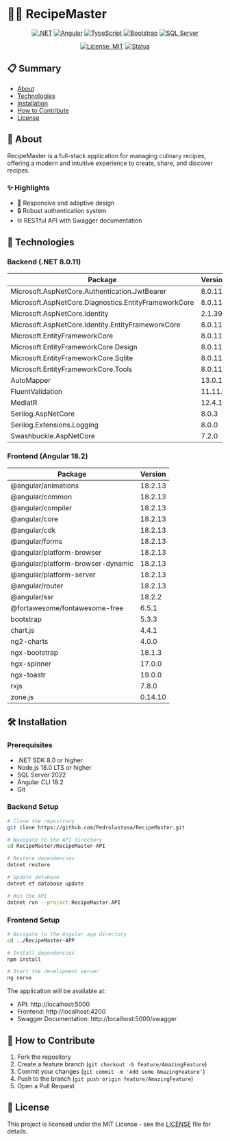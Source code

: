 # 👨‍🍳 RecipeMaster

<div align="center">

[![.NET](https://img.shields.io/badge/.NET-8.0.11-512BD4?style=flat-square&logo=dotnet)](https://dotnet.microsoft.com/download/dotnet/8.0)
[![Angular](https://img.shields.io/badge/Angular-18.2.13-DD0031?style=flat-square&logo=angular)](https://angular.io)
[![TypeScript](https://img.shields.io/badge/TypeScript-5.5.2-3178C6?style=flat-square&logo=typescript)](https://www.typescriptlang.org)
[![Bootstrap](https://img.shields.io/badge/Bootstrap-5.3.3-7952B3?style=flat-square&logo=bootstrap)](https://getbootstrap.com)
[![SQL Server](https://img.shields.io/badge/SQL%20Server-2022-CC2927?style=flat-square&logo=microsoftsqlserver)](https://www.microsoft.com/sql-server)

[![License: MIT](https://img.shields.io/badge/License-MIT-yellow.svg?style=flat-square)](https://opensource.org/licenses/MIT)
[![Status](https://img.shields.io/badge/Status-In%20Development-green?style=flat-square)]()

</div>

## 📋 Summary

- [About](#-about)
- [Technologies](#-technologies)
- [Installation](#️-installation)
- [How to Contribute](#-how-to-contribute)
- [License](#-license)

## 📝 About

RecipeMaster is a full-stack application for managing culinary recipes, offering a modern and intuitive experience to create, share, and discover recipes.

### ✨ Highlights

- 📱 Responsive and adaptive design
- 🔒 Robust authentication system
- 🌐 RESTful API with Swagger documentation

## 🚀 Technologies

### Backend (.NET 8.0.11)

| Package | Version |
|---------|---------|
| Microsoft.AspNetCore.Authentication.JwtBearer | 8.0.11 |
| Microsoft.AspNetCore.Diagnostics.EntityFrameworkCore | 8.0.11 |
| Microsoft.AspNetCore.Identity | 2.1.39 |
| Microsoft.AspNetCore.Identity.EntityFrameworkCore | 8.0.11 |
| Microsoft.EntityFrameworkCore | 8.0.11 |
| Microsoft.EntityFrameworkCore.Design | 8.0.11 |
| Microsoft.EntityFrameworkCore.Sqlite | 8.0.11 |
| Microsoft.EntityFrameworkCore.Tools | 8.0.11 |
| AutoMapper | 13.0.1 |
| FluentValidation | 11.11.0 |
| MediatR | 12.4.1 |
| Serilog.AspNetCore | 8.0.3 |
| Serilog.Extensions.Logging | 8.0.0 |
| Swashbuckle.AspNetCore | 7.2.0 |

### Frontend (Angular 18.2)

| Package | Version |
|---------|---------|
| @angular/animations | 18.2.13 |
| @angular/common | 18.2.13 |
| @angular/compiler | 18.2.13 |
| @angular/core | 18.2.13 |
| @angular/cdk | 18.2.13 |
| @angular/forms | 18.2.13 |
| @angular/platform-browser | 18.2.13 |
| @angular/platform-browser-dynamic | 18.2.13 |
| @angular/platform-server | 18.2.13 |
| @angular/router | 18.2.13 |
| @angular/ssr | 18.2.2 |
| @fortawesome/fontawesome-free | 6.5.1 |
| bootstrap | 5.3.3 |
| chart.js | 4.4.1 |
| ng2-charts | 4.0.0 |
| ngx-bootstrap | 18.1.3 |
| ngx-spinner | 17.0.0 |
| ngx-toastr | 19.0.0 |
| rxjs | 7.8.0 |
| zone.js | 0.14.10 |

## 🛠️ Installation

### Prerequisites
- .NET SDK 8.0 or higher
- Node.js 18.0 LTS or higher
- SQL Server 2022
- Angular CLI 18.2
- Git

### Backend Setup
```bash
# Clone the repository
git clone https://github.com/Pedrolustosa/RecipeMaster.git

# Navigate to the API directory
cd RecipeMaster/RecipeMaster-API

# Restore dependencies
dotnet restore

# Update database
dotnet ef database update

# Run the API
dotnet run --project RecipeMaster.API
```

### Frontend Setup
```bash
# Navigate to the Angular app directory
cd ../RecipeMaster-APP

# Install dependencies
npm install

# Start the development server
ng serve
```

The application will be available at:
- API: http://localhost:5000
- Frontend: http://localhost:4200
- Swagger Documentation: http://localhost:5000/swagger

## 🤝 How to Contribute

1. Fork the repository
2. Create a feature branch (`git checkout -b feature/AmazingFeature`)
3. Commit your changes (`git commit -m 'Add some AmazingFeature'`)
4. Push to the branch (`git push origin feature/AmazingFeature`)
5. Open a Pull Request

## 📝 License

This project is licensed under the MIT License - see the [LICENSE](LICENSE) file for details.
</div>